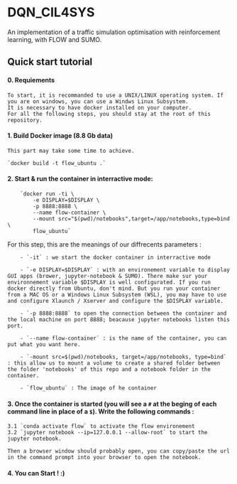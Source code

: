 # DQN_CIL4SYS
An implementation of a traffic simulation optimisation with reinforcement learning, with FLOW and SUMO.

## Quick start tutorial 
#### 0. Requiements
    To start, it is recommanded to use a UNIX/LINUX operating system. If you are on windows, you can use a Windws Linux Subsystem.
    It is necessary to have docker installed on your computer.
    For all the following steps, you should stay at the root of this repository.

#### 1. Build Docker image (8.8 Gb data)
    This part may take some time to achieve.

    `docker build -t flow_ubuntu .`


#### 2. Start & run the container in interractive mode:

        `docker run -ti \
            -e DISPLAY=$DISPLAY \
            -p 8888:8888 \
            --name flow-container \
            --mount src="$(pwd)/notebooks",target=/app/notebooks,type=bind \
            flow_ubuntu`

  For this step, this are the meanings of our diffrecents parameters :
  
        - `-it` : we start the docker container in interractive mode
        
        - `-e DISPLAY=$DISPLAY` : with an environement variable to display GUI apps (brower, jupyter-notebook & SUMO). There make sur your environnement variable $DISPLAY is well configurated. If you run docker directly from Ubuntu, don't mind. But you run your container from a MAC OS or a Windows Linux Subsystem (WSL), you may have to use and configure Xlaunch / Xserver and configure the $DISPLAY variable.
        
        - `-p 8888:8888` to open the connection between the container and the local machine on port 8888; beacause jupyter notebooks listen this port.
        
        - `--name flow-container` : is the name of the container, you can put what you want here.
        
        - `-mount src=$(pwd)/notebooks, target=/app/notebooks, type=bind` : this allow us to mount a volume to create a shared folder between the folder 'notebooks' of this repo and a notebook folder in the container.
        
        - `flow_ubuntu` : The image of he container  
    
#### 3. Once the container is started (you will see a `#` at the beging of each command line in place of a `$`). Write the following commands :

    3.1 `conda activate flow` to activate the flow environement
    3.2 `jupyter notebook --ip=127.0.0.1 --allow-root` to start the jupyter notebook.

    Then a browser window should probably open, you can copy/paste the url in the command prompt into your browser to open the notebook.

#### 4. You can Start ! :) 

    

    
